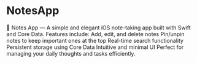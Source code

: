 # NotesApp
📝 Notes App — A simple and elegant iOS note-taking app built with Swift and Core Data. Features include: Add, edit, and delete notes Pin/unpin notes to keep important ones at the top Real-time search functionality Persistent storage using Core Data Intuitive and minimal UI Perfect for managing your daily thoughts and tasks efficiently.
